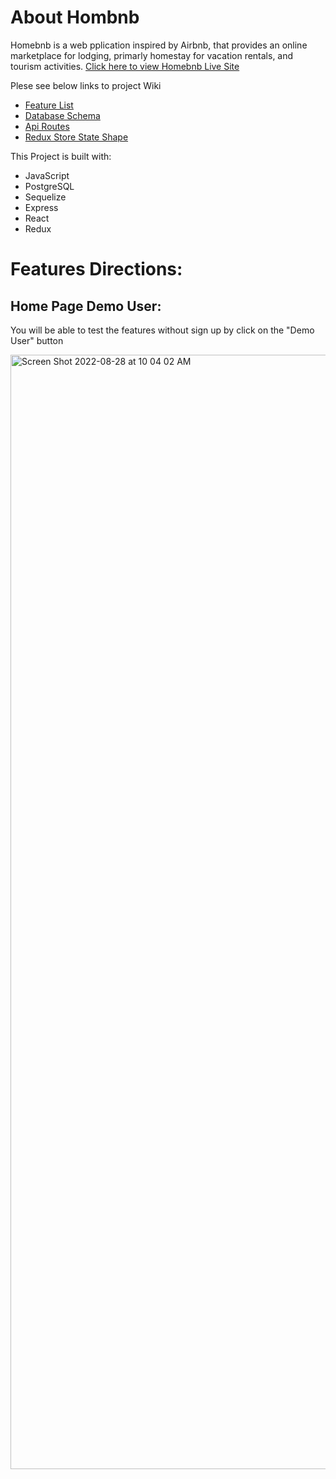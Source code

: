 # About Hombnb

Homebnb is a web pplication inspired by Airbnb, that provides an online marketplace for lodging, primarly homestay for vacation rentals, and tourism activities.
[Click here to view Homebnb Live Site](https://airbnb-kk.herokuapp.com/)



Plese see below links to project Wiki

* [Feature List](https://github.com/katyky14/AirBnB/wiki/Feature-List)
* [Database Schema](https://github.com/katyky14/AirBnB/wiki/Database-Schema)
* [Api Routes](https://github.com/katyky14/AirBnB/wiki/API-Documentation)
* [Redux Store State Shape](https://github.com/katyky14/AirBnB/wiki/Redux-Store-Shape)

This Project is built with:
* JavaScript
* PostgreSQL
* Sequelize
* Express
* React
* Redux

# Features Directions:

## Home Page Demo User:

You will be able to test the features without sign up by click on the "Demo User" button

<img width="1783" alt="Screen Shot 2022-08-28 at 10 04 02 AM" src="https://user-images.githubusercontent.com/73508540/187098805-18ba7aae-580d-4b07-bda3-72f0a5898902.png">

